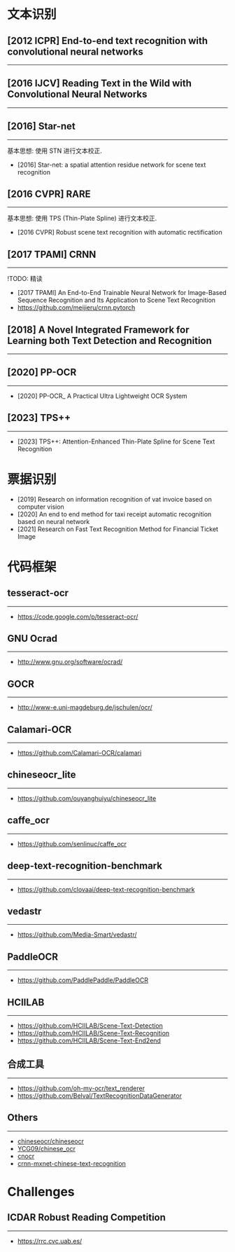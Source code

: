 # 文本识别

## [2012 ICPR] End-to-end text recognition with convolutional neural networks
---

## [2016 IJCV] Reading Text in the Wild with Convolutional Neural Networks
---

## [2016] Star-net
----
基本思想: 使用 STN 进行文本校正.

- [2016] Star-net: a spatial attention residue network for scene text recognition

## [2016 CVPR] RARE
---
基本思想: 使用 TPS (Thin-Plate Spline) 进行文本校正.

- [2016 CVPR] Robust scene text recognition with automatic rectification

## [2017 TPAMI] CRNN
---
!TODO: 精读

- [2017 TPAMI] An End-to-End Trainable Neural Network for Image-Based Sequence Recognition and Its Application to Scene Text Recognition
- https://github.com/meijieru/crnn.pytorch

## [2018] A Novel Integrated Framework for Learning both Text Detection and Recognition
---

## [2020] PP-OCR
---
- [2020] PP-OCR_ A Practical Ultra Lightweight OCR System


## [2023] TPS++
----
- [2023] TPS++: Attention-Enhanced Thin-Plate Spline for Scene Text Recognition


# 票据识别

- [2019] Research on information recognition of vat invoice based on computer vision
- [2020] An end to end method for taxi receipt automatic recognition based on neural network
- [2021] Research on Fast Text Recognition Method for Financial Ticket Image


# 代码框架

## tesseract-ocr
---
- https://code.google.com/p/tesseract-ocr/

## GNU Ocrad
---
- http://www.gnu.org/software/ocrad/

## GOCR
---
- http://www-e.uni-magdeburg.de/jschulen/ocr/

## Calamari-OCR
---
- https://github.com/Calamari-OCR/calamari

## chineseocr_lite
---
- https://github.com/ouyanghuiyu/chineseocr_lite

## caffe_ocr
---
- https://github.com/senlinuc/caffe_ocr

## deep-text-recognition-benchmark
---
- https://github.com/clovaai/deep-text-recognition-benchmark

## vedastr
---
- https://github.com/Media-Smart/vedastr/

## PaddleOCR
----
- https://github.com/PaddlePaddle/PaddleOCR

## HCIILAB
---
- https://github.com/HCIILAB/Scene-Text-Detection
- https://github.com/HCIILAB/Scene-Text-Recognition
- https://github.com/HCIILAB/Scene-Text-End2end

## 合成工具
----
- https://github.com/oh-my-ocr/text_renderer
- https://github.com/Belval/TextRecognitionDataGenerator

## Others
---
- [chineseocr/chineseocr](https://github.com/chineseocr/chineseocr )
- [YCG09/chinese_ocr](https://github.com/YCG09/chinese_ocr )
- [cnocr](https://github.com/breezedeus/cnocr)
- [crnn-mxnet-chinese-text-recognition](https://github.com/diaomin/crnn-mxnet-chinese-text-recognition )

# Challenges

## ICDAR Robust Reading Competition
---
- https://rrc.cvc.uab.es/

